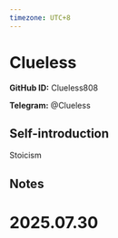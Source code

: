 ```yaml
---
timezone: UTC+8
---
```


# Clueless

**GitHub ID:** Clueless808

**Telegram:** @Clueless

## Self-introduction

Stoicism

## Notes

<!-- Content_START -->

# 2025.07.30


<!-- Content_END -->
